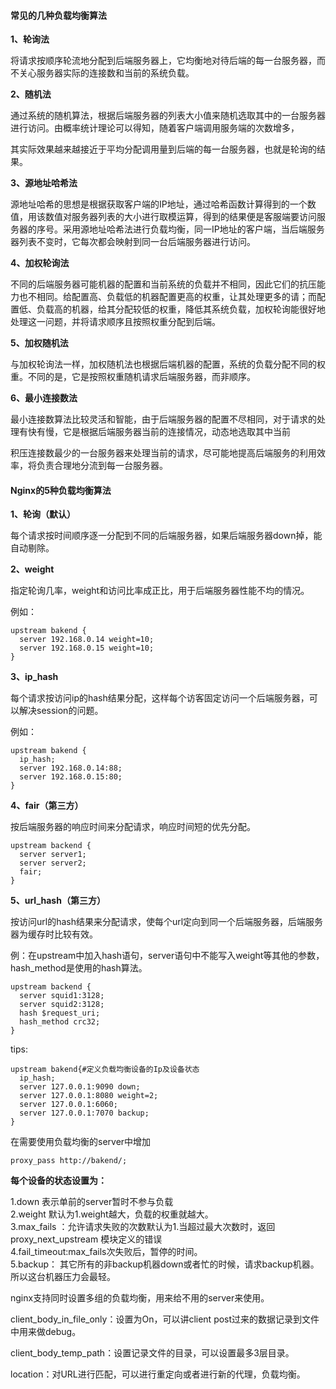 #### 常见的几种负载均衡算法

**1、轮询法**

将请求按顺序轮流地分配到后端服务器上，它均衡地对待后端的每一台服务器，而不关心服务器实际的连接数和当前的系统负载。

**2、随机法**

通过系统的随机算法，根据后端服务器的列表大小值来随机选取其中的一台服务器进行访问。由概率统计理论可以得知，随着客户端调用服务端的次数增多，

其实际效果越来越接近于平均分配调用量到后端的每一台服务器，也就是轮询的结果。

**3、源地址哈希法**

源地址哈希的思想是根据获取客户端的IP地址，通过哈希函数计算得到的一个数值，用该数值对服务器列表的大小进行取模运算，得到的结果便是客服端要访问服务器的序号。采用源地址哈希法进行负载均衡，同一IP地址的客户端，当后端服务器列表不变时，它每次都会映射到同一台后端服务器进行访问。

**4、加权轮询法**

不同的后端服务器可能机器的配置和当前系统的负载并不相同，因此它们的抗压能力也不相同。给配置高、负载低的机器配置更高的权重，让其处理更多的请；而配置低、负载高的机器，给其分配较低的权重，降低其系统负载，加权轮询能很好地处理这一问题，并将请求顺序且按照权重分配到后端。

**5、加权随机法**

与加权轮询法一样，加权随机法也根据后端机器的配置，系统的负载分配不同的权重。不同的是，它是按照权重随机请求后端服务器，而非顺序。

**6、最小连接数法**

最小连接数算法比较灵活和智能，由于后端服务器的配置不尽相同，对于请求的处理有快有慢，它是根据后端服务器当前的连接情况，动态地选取其中当前

积压连接数最少的一台服务器来处理当前的请求，尽可能地提高后端服务的利用效率，将负责合理地分流到每一台服务器。

#### Nginx的5种负载均衡算法

**1、轮询（默认）**

每个请求按时间顺序逐一分配到不同的后端服务器，如果后端服务器down掉，能自动剔除。  

**2、weight**

指定轮询几率，weight和访问比率成正比，用于后端服务器性能不均的情况。

例如：  
```
upstream bakend {  
  server 192.168.0.14 weight=10;  
  server 192.168.0.15 weight=10;  
}
```


**3、ip_hash**

每个请求按访问ip的hash结果分配，这样每个访客固定访问一个后端服务器，可以解决session的问题。  

例如：  

```
upstream bakend {  
  ip_hash;  
  server 192.168.0.14:88;  
  server 192.168.0.15:80;  
}
```


**4、fair（第三方）**

按后端服务器的响应时间来分配请求，响应时间短的优先分配。  

```
upstream backend {  
  server server1;  
  server server2;  
  fair;  
}
```
 

**5、url_hash（第三方）** 

按访问url的hash结果来分配请求，使每个url定向到同一个后端服务器，后端服务器为缓存时比较有效。  

例：在upstream中加入hash语句，server语句中不能写入weight等其他的参数，hash_method是使用的hash算法。

```
upstream backend {  
  server squid1:3128;  
  server squid2:3128;  
  hash $request_uri;  
  hash_method crc32;  
}
```

tips:  

```
upstream bakend{#定义负载均衡设备的Ip及设备状态  
  ip_hash;  
  server 127.0.0.1:9090 down;  
  server 127.0.0.1:8080 weight=2;  
  server 127.0.0.1:6060;  
  server 127.0.0.1:7070 backup;  
}
```

在需要使用负载均衡的server中增加  

```
proxy_pass http://bakend/;
```

**每个设备的状态设置为：**

1.down 表示单前的server暂时不参与负载  
2.weight 默认为1.weight越大，负载的权重就越大。  
3.max_fails ：允许请求失败的次数默认为1.当超过最大次数时，返回proxy_next_upstream 模块定义的错误  
4.fail_timeout:max_fails次失败后，暂停的时间。  
5.backup： 其它所有的非backup机器down或者忙的时候，请求backup机器。所以这台机器压力会最轻。  

nginx支持同时设置多组的负载均衡，用来给不用的server来使用。  

client_body_in_file_only：设置为On，可以讲client post过来的数据记录到文件中用来做debug。

client_body_temp_path：设置记录文件的目录，可以设置最多3层目录。

location：对URL进行匹配，可以进行重定向或者进行新的代理，负载均衡。